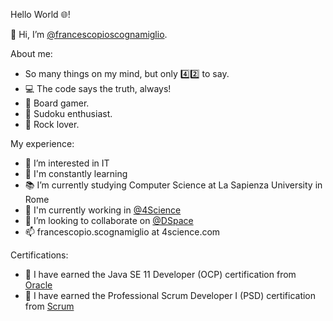 Hello World 🌐!

👋 Hi, I’m [@francescopioscognamiglio](https://github.com/francescopioscognamiglio). 

About me:
- So many things on my mind, but only 4️⃣2️⃣ to say.
- 💻 The code says the truth, always!
- 🎲 Board gamer.
- 🔢 Sudoku enthusiast.
- 🤟 Rock lover.

My experience:
- 🧠 I’m interested in IT
- 🌱 I'm constantly learning
- 📚 I’m currently studying Computer Science at La Sapienza University in Rome
- 🏢 I'm currently working in [@4Science](https://github.com/4Science)
- 👀 I’m looking to collaborate on [@DSpace](https://github.com/DSpace/DSpace)
- 📫 francescopio.scognamiglio at 4science.com

Certifications:
- 👊 I have earned the Java SE 11 Developer (OCP) certification from [Oracle](https://education.oracle.com/oracle-certified-professional-java-se-11-developer/trackp_OCPJAV11)
- 💪 I have earned the Professional Scrum Developer I (PSD) certification from [Scrum](https://www.scrum.org/assessments/professional-scrum-developer-certification)
<!---
francescopioscognamiglio/francescopioscognamiglio is a ✨ special ✨ repository because its `README.md` (this file) appears on your GitHub profile.
You can click the Preview link to take a look at your changes.
--->
